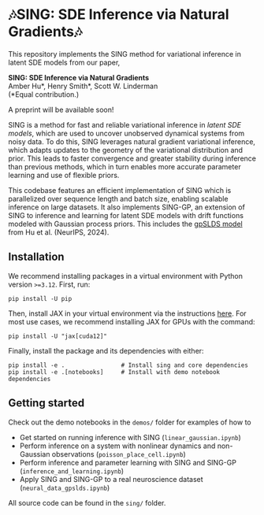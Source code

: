 # 🎶SING: SDE Inference via Natural Gradients🎶

This repository implements the SING method for variational inference in latent SDE models from our paper,

**SING: SDE Inference via Natural Gradients**\
Amber Hu*, Henry Smith*, Scott W. Linderman\
(*Equal contribution.)

A preprint will be available soon! 

SING is a method for fast and reliable variational inference in *latent SDE models*, which are used to uncover unobserved dynamical systems from noisy data. To do this, SING leverages natural gradient variational inference, which adapts updates to the geometry of the variational distribution and prior. This leads to faster convergence and greater stability during inference than previous methods, which in turn enables more accurate parameter learning and use of flexible priors. 

This codebase features an efficient implementation of SING which is parallelized over sequence length and batch size, enabling scalable inference on large datasets. It also implements SING-GP, an extension of SING to inference and learning for latent SDE models with drift functions modeled with Gaussian process priors. This includes the [gpSLDS model](https://github.com/lindermanlab/gpslds) from Hu et al. (NeurIPS, 2024).

## Installation
We recommend installing packages in a virtual environment with Python version `>=3.12`. First, run:
```
pip install -U pip
```
Then, install JAX in your virtual environment via the instructions [here](https://docs.jax.dev/en/latest/installation.html). For most use cases, we recommend installing JAX for GPUs with the command:
```
pip install -U "jax[cuda12]"
```
Finally, install the package and its dependencies with either:
```
pip install -e .                # Install sing and core dependencies
pip install -e .[notebooks]     # Install with demo notebook dependencies
```

## Getting started
Check out the demo notebooks in the `demos/` folder for examples of how to
- Get started on running inference with SING (`linear_gaussian.ipynb`)
- Perform inference on a system with nonlinear dynamics and non-Gaussian observations (`poisson_place_cell.ipynb`)
- Perform inference and parameter learning with SING and SING-GP (`inference_and_learning.ipynb`)
- Apply SING and SING-GP to a real neuroscience dataset (`neural_data_gpslds.ipynb`)

All source code can be found in the `sing/` folder.


